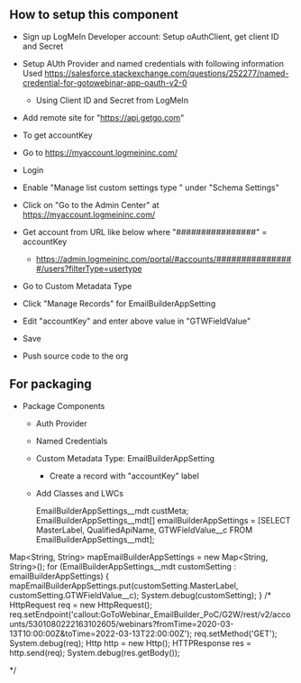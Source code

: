 ## How to setup this component
- Sign up LogMeIn Developer account: Setup oAuthClient, get client ID and Secret
- Setup AUth Provider and named credentials with following information
Used https://salesforce.stackexchange.com/questions/252277/named-credential-for-gotowebinar-app-oauth-v2-0
  - Using Client ID and Secret from LogMeIn
- Add remote site for "https://api.getgo.com"

- To get accountKey
- Go to https://myaccount.logmeininc.com/
- Login
- Enable "Manage list custom settings type " under "Schema Settings"
- Click on "Go to the Admin Center"  at https://myaccount.logmeininc.com/
- Get account from URL like below where "################" = accountKey
  - https://admin.logmeininc.com/portal/#accounts/################/users?filterType=usertype
- Go to Custom Metadata Type
- Click "Manage Records" for EmailBuilderAppSetting
- Edit "accountKey" and enter above value in "GTWFieldValue"
- Save


- Push source code to the org

## For packaging

- Package Components
  - Auth Provider
  - Named Credentials
  - Custom Metadata Type: EmailBuilderAppSetting
    - Create a record with "accountKey" label
  - Add Classes and LWCs





    EmailBuilderAppSettings__mdt custMeta;
EmailBuilderAppSettings__mdt[] emailBuilderAppSettings = [SELECT MasterLabel, QualifiedApiName, GTWFieldValue__c FROM EmailBuilderAppSettings__mdt];

Map<String, String> mapEmailBuilderAppSettings = new Map<String, String>(); 
for (EmailBuilderAppSettings__mdt customSetting : emailBuilderAppSettings) {
    mapEmailBuilderAppSettings.put(customSetting.MasterLabel, customSetting.GTWFieldValue__c);
    System.debug(customSetting);
}
/*
HttpRequest req = new HttpRequest();
req.setEndpoint('callout:GoToWebinar_EmailBuilder_PoC/G2W/rest/v2/accounts/5301080222163102605/webinars?fromTime=2020-03-13T10:00:00Z&toTime=2022-03-13T22:00:00Z');
req.setMethod('GET');
System.debug(req);
Http http = new Http();
HTTPResponse res = http.send(req);
System.debug(res.getBody());

*/
